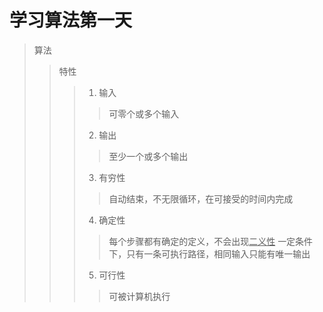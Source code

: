 # 学习算法第一天
> 算法
> > 特性
> > > 1. 输入
> > > > 可零个或多个输入
> > > 2. 输出
> >	> > 至少一个或多个输出
> > > 3. 有穷性
> >	> > 自动结束，不无限循环，在可接受的时间内完成
> > > 4. 确定性
> > > > 每个步骤都有确定的定义，不会出现<u>二义性</u>
> >	> > 一定条件下，只有一条可执行路径，相同输入只能有唯一输出
> > > 5. 可行性
> >	> > 可被计算机执行
